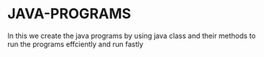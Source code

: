 # JAVA-PROGRAMS
In this we create the java programs by using java class and their methods to run the programs effciently and run fastly
